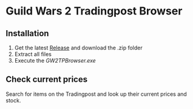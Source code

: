 # Guild Wars 2 Tradingpost Browser

## Installation
1. Get the latest [Release](https://github.com/NilsSchoene/GW2TPBrowser/releases) and download the .zip folder
2. Extract all files
3. Execute the *GW2TPBrowser.exe*

## Check current prices
Search for items on the Tradingpost and look up their current prices and stock.
